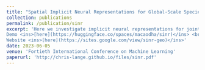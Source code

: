 ```yaml
---
title: "Spatial Implicit Neural Representations for Global-Scale Species Mapping"
collection: publications
permalink: /publication/sinr
excerpt: 'Here we investigate implicit neural representations for jointly estimating the spatial range of thousands of species from noisy, sparse, community collected data, with new benchmark tasks for geospatial representations and species distribution models. <br> <br>
Demo <ins>[here](https://huggingface.co/spaces/macaodha/sinr)</ins> <br> <br>
Website <ins>[here](https://sites.google.com/view/sinr-geo)</ins>'
date: 2023-06-05
venue: 'Fortieth International Conference on Machine Learning'
paperurl: 'http://chris-lange.github.io/files/sinr.pdf'
---
```

